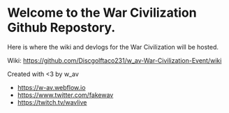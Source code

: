# Welcome to the War Civilization Github Repostory.
Here is where the wiki and devlogs for the War Civilization will be hosted.

Wiki: https://github.com/Discgolftaco231/w_av-War-Civilization-Event/wiki

Created with <3 by w_av
- https://w-av.webflow.io
- https://www.twitter.com/fakewav
- https://twitch.tv/wavlive
